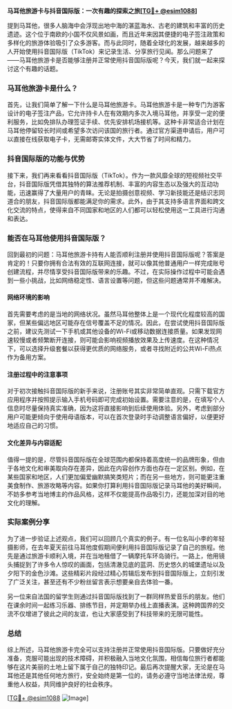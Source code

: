 **马耳他旅游卡与抖音国际版：一次有趣的探索之旅[[TG💪+ @esim1088](https://t.me/s/esim1088)]**

提到马耳他，很多人脑海中会浮现出地中海的湛蓝海水、古老的建筑和丰富的历史遗迹。这个位于南欧的小国不仅风景如画，而且近年来因其便捷的电子签注政策和多样化的旅游体验吸引了众多游客。而与此同时，随着全球化的发展，越来越多的人开始使用抖音国际版（TikTok）来记录生活、分享旅行见闻。那么问题来了——马耳他旅游卡是否能够注册并正常使用抖音国际版呢？今天，我们就一起来探讨这个有趣的话题。

### 马耳他旅游卡是什么？

首先，让我们简单了解一下什么是马耳他旅游卡。马耳他旅游卡是一种专门为游客设计的电子签注产品，它允许持卡人在有效期内多次入境马耳他，并享受一定的便利服务，比如免排队办理签证手续、优先安排机场接机等。这种卡非常适合计划在马耳他停留较长时间或希望多次访问该国的旅行者。通过官方渠道申请后，用户可以直接在线获取电子卡，无需邮寄实体文件，大大节省了时间和精力。

### 抖音国际版的功能与优势

接下来，我们再来看看抖音国际版（TikTok）。作为一款风靡全球的短视频社交平台，抖音国际版凭借其独特的算法推荐机制、丰富的内容生态以及强大的互动功能，迅速赢得了大量用户的青睐。无论是拍摄创意视频、学习新技能还是结识志同道合的朋友，抖音国际版都能满足你的需求。此外，由于其支持多语言界面和跨文化交流的特点，使得来自不同国家和地区的人们都可以轻松使用这一工具进行沟通和表达。

### 能否在马耳他使用抖音国际版？

回到最初的问题：马耳他旅游卡持有人能否顺利注册并使用抖音国际版呢？答案是肯定的！只要你拥有合法有效的互联网连接，就可以像其他普通用户一样完成账号创建流程，并尽情享受抖音国际版带来的乐趣。不过，在实际操作过程中可能会遇到一些小挑战，比如网络稳定性、语言设置等问题，但这些问题通常并不难解决。

#### 网络环境的影响

首先需要考虑的是当地的网络状况。虽然马耳他整体上是一个现代化程度较高的国家，但某些偏远地区可能存在信号覆盖不足的情况。因此，在尝试使用抖音国际版之前，建议先测试一下手机或其他设备的Wi-Fi或移动数据连接质量。如果发现网速较慢或者频繁断开连接，则可能会影响视频播放效果及上传速度。在这种情况下，可以选择升级套餐以获得更优质的网络服务，或者寻找附近的公共Wi-Fi热点作为备用方案。

#### 注册过程中的注意事项

对于初次接触抖音国际版的新手来说，注册账号其实非常简单直观。只需下载官方应用程序并按照提示输入手机号码即可完成初始设置。需要注意的是，在填写个人信息时尽量保持真实准确，因为这将直接影响到后续使用体验。另外，考虑到部分用户可能更倾向于使用母语版本，可以在首次登录时手动调整语言偏好，以便更好地适应自己的习惯。

#### 文化差异与内容适配

值得一提的是，尽管抖音国际版在全球范围内都保持着高度统一的品牌形象，但由于各地文化和审美取向存在差异，因此在内容创作方面也存在一定区别。例如，在某些国家和地区，人们更加偏爱幽默搞笑类短片；而在另一些地方，则可能更注重美食制作、旅游攻略等内容。如果你打算利用抖音国际版记录马耳他的美好瞬间，不妨多参考当地博主的作品风格，这样不仅能提高作品吸引力，还能加深对目的地文化的理解。

### 实际案例分享

为了进一步验证上述观点，我们可以回顾几个真实的例子。有一位名叫小李的年轻摄影师，在去年夏天前往马耳他度假期间便利用抖音国际版记录了自己的旅程。他先是通过旅游卡顺利入境，并在当地租借了一辆摩托车环岛骑行。一路上，他用镜头捕捉到了许多令人惊叹的画面，包括清澈见底的蓝洞、历史悠久的城堡遗址以及夕阳下的金色沙滩。这些精彩片段经过精心剪辑后发布到抖音国际版上，立刻引发了广泛关注，甚至还有不少粉丝留言表示想要亲自去体验一番。

另一位来自法国的留学生则通过抖音国际版找到了一群同样热爱音乐的朋友。他们在课余时间一起练习乐器、排练节目，并定期举办线上直播表演。这种跨国界的交流不仅增进了彼此之间的友谊，也让大家感受到了科技带来的无限可能性。

### 总结

综上所述，马耳他旅游卡完全可以支持注册并正常使用抖音国际版。只要做好充分准备，克服可能出现的技术障碍，并积极融入当地文化氛围，相信每位旅行者都能够在这片美丽的土地上留下属于自己的独特印记。最后再次提醒大家，无论是在马耳他还是其他任何地方旅行，安全始终是第一位的，请务必遵守当地法律法规，尊重他人权益，共同维护良好的社会秩序。

[[TG💪+ @esim1088](https://t.me/s/esim1088) ![Image](https://i.postimg.cc/4NQfJmqS/Snipaste-2025-05-13-00-14-12.png)]